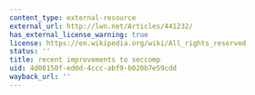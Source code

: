 ```yaml
---
content_type: external-resource
external_url: http://lwn.net/Articles/441232/
has_external_license_warning: true
license: https://en.wikipedia.org/wiki/All_rights_reserved
status: ''
title: recent improvements to seccomp
uid: 4d08150f-ed0d-4ccc-abf9-b020b7e59cdd
wayback_url: ''
---
```

